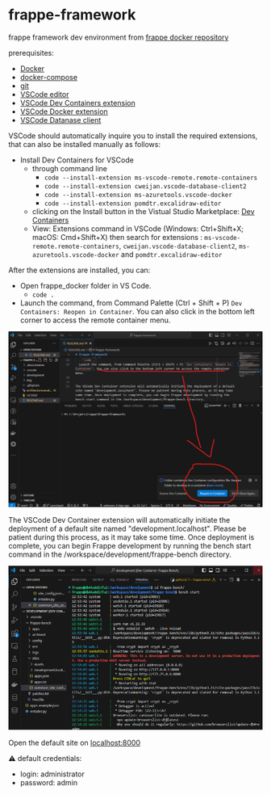 # frappe-framework
frappe framework dev environment from [frappe docker repository](https://github.com/frappe/frappe_docker)

prerequisites:
 - [Docker](https://docs.docker.com/get-docker/)
 - [docker-compose](https://docs.docker.com/compose/)
 - [git](https://docs.github.com/en/get-started/getting-started-with-git/set-up-git)
 - [VSCode editor](https://code.visualstudio.com/download)
 - [VSCode Dev Containers extension](https://marketplace.visualstudio.com/items?itemName=ms-vscode-remote.remote-containers)
 - [VSCode Docker extension](https://marketplace.visualstudio.com/items?itemName=ms-azuretools.vscode-docker)
 - [VSCode Datanase client](https://marketplace.visualstudio.com/items?itemName=cweijan.vscode-database-client2)


VSCode should automatically inquire you to install the required extensions, that can also be installed manually as follows:

- Install Dev Containers for VSCode
  - through command line 
    - `code --install-extension ms-vscode-remote.remote-containers`
    - `code --install-extension cweijan.vscode-database-client2`
    - `code --install-extension ms-azuretools.vscode-docker`
    - `code --install-extension pomdtr.excalidraw-editor`
  - clicking on the Install button in the Vistual Studio Marketplace: [Dev Containers](https://marketplace.visualstudio.com/items?itemName=ms-vscode-remote.remote-containers)
  - View: Extensions command in VSCode (Windows: Ctrl+Shift+X; macOS: Cmd+Shift+X) then search for extensions : `ms-vscode-remote.remote-containers`, `cweijan.vscode-database-client2`, `ms-azuretools.vscode-docker` and `pomdtr.excalidraw-editor`

After the extensions are installed, you can:

- Open frappe_docker folder in VS Code.
  - `code .`
- Launch the command, from Command Palette (Ctrl + Shift + P) `Dev Containers: Reopen in Container`. You can also click in the bottom left corner to access the remote container menu.

![Remote container button](img/containerbutton.png)

The VSCode Dev Container extension will automatically initiate the deployment of a default site named "development.localhost". Please be patient during this process, as it may take some time. Once deployment is complete, you can begin Frappe development by running the bench start command in the /workspace/development/frappe-bench directory.

![Runnin bench](img/running_bench.png)

Open the default site on [localhost:8000](http://localhost:8000)

⚠️ default credentials:
  - login: administrator
  - password: admin
